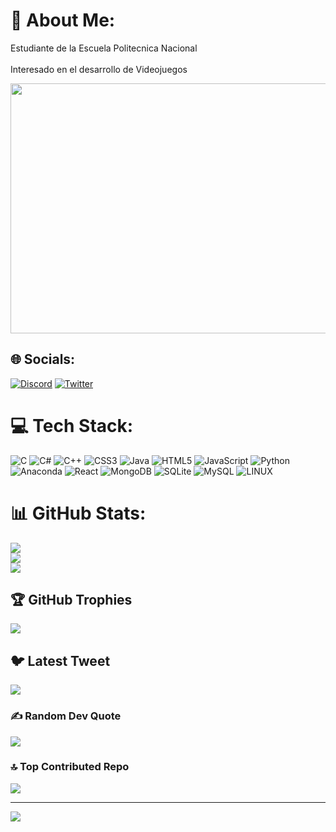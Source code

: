 # 💫 About Me:
Estudiante de la Escuela Politecnica Nacional<br><br>Interesado en el desarrollo de Videojuegos<br>

<!--![image](https://github.com/FranklinJPC/FranklinJPC/assets/117754105/27a0cf95-5f08-46aa-a011-53b90c09cefd)-->

<img src = "https://github.com/FranklinJPC/FranklinJPC/assets/117754105/27a0cf95-5f08-46aa-a011-53b90c09cefd" width = "800" height="400"/>


## 🌐 Socials:
[![Discord](https://img.shields.io/badge/Discord-%237289DA.svg?logo=discord&logoColor=white)](https://discord.gg/Jhowellz#3588) [![Twitter](https://img.shields.io/badge/Twitter-%231DA1F2.svg?logo=Twitter&logoColor=white)](https://twitter.com/@Jhowell72z) 

# 💻 Tech Stack:
![C](https://img.shields.io/badge/c-%2300599C.svg?style=for-the-badge&logo=c&logoColor=white) ![C#](https://img.shields.io/badge/c%23-%23239120.svg?style=for-the-badge&logo=c-sharp&logoColor=white) ![C++](https://img.shields.io/badge/c++-%2300599C.svg?style=for-the-badge&logo=c%2B%2B&logoColor=white) ![CSS3](https://img.shields.io/badge/css3-%231572B6.svg?style=for-the-badge&logo=css3&logoColor=white) ![Java](https://img.shields.io/badge/java-%23ED8B00.svg?style=for-the-badge&logo=java&logoColor=white) ![HTML5](https://img.shields.io/badge/html5-%23E34F26.svg?style=for-the-badge&logo=html5&logoColor=white) ![JavaScript](https://img.shields.io/badge/javascript-%23323330.svg?style=for-the-badge&logo=javascript&logoColor=%23F7DF1E) ![Python](https://img.shields.io/badge/python-3670A0?style=for-the-badge&logo=python&logoColor=ffdd54) ![Anaconda](https://img.shields.io/badge/Anaconda-%2344A833.svg?style=for-the-badge&logo=anaconda&logoColor=white) ![React](https://img.shields.io/badge/react-%2320232a.svg?style=for-the-badge&logo=react&logoColor=%2361DAFB) ![MongoDB](https://img.shields.io/badge/MongoDB-%234ea94b.svg?style=for-the-badge&logo=mongodb&logoColor=white) ![SQLite](https://img.shields.io/badge/sqlite-%2307405e.svg?style=for-the-badge&logo=sqlite&logoColor=white) ![MySQL](https://img.shields.io/badge/mysql-%2300f.svg?style=for-the-badge&logo=mysql&logoColor=white) ![LINUX](https://img.shields.io/badge/Linux-FCC624?style=for-the-badge&logo=linux&logoColor=black)
# 📊 GitHub Stats:
![](https://github-readme-stats.vercel.app/api?username=FranklinJPC&theme=dark&hide_border=false&include_all_commits=true&count_private=true)<br/>
![](https://github-readme-streak-stats.herokuapp.com/?user=FranklinJPC&theme=dark&hide_border=false)<br/>
![](https://github-readme-stats.vercel.app/api/top-langs/?username=FranklinJPC&theme=dark&hide_border=false&include_all_commits=true&count_private=true&layout=compact)

## 🏆 GitHub Trophies
![](https://github-profile-trophy.vercel.app/?username=FranklinJPC&theme=discord&no-frame=true&no-bg=false&margin-w=4)

## 🐦 Latest Tweet
[![](https://gtce.itsvg.in/api?username=@Jhowell72z)](https://github.com/VishwaGauravIn/github-twitter-card-embed)

### ✍️ Random Dev Quote
![](https://quotes-github-readme.vercel.app/api?type=vetical&theme=tokyonight)

### 🔝 Top Contributed Repo
![](https://github-contributor-stats.vercel.app/api?username=FranklinJPC&limit=5&theme=dark&combine_all_yearly_contributions=true)

---
[![](https://visitcount.itsvg.in/api?id=FranklinJPC&icon=2&color=3)](https://visitcount.itsvg.in)

<!-- Proudly created with GPRM ( https://gprm.itsvg.in ) -->
